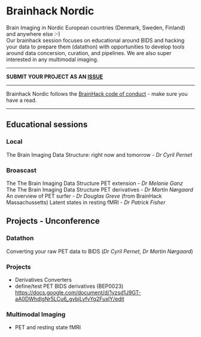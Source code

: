 # Brainhack Nordic

Brain Imaging in Nordic European countries (Denmark, Sweden, Finland) and anywhere else :-)  
Our brainhack session focuses on educational around BIDS and hacking your data to prepare them (datathon) with opportunities to develop tools around data concersion, curation, and pipelines. We are also super interested in any multimodal imaging.

----------------------------------------------------------------------------------------------------
   **SUBMIT YOUR PROJECT AS AN [ISSUE](https://github.com/openneuropet/outreach/issues/new/choose)**

----------------------------------------------------------------------------------------------------    
Brainhack Nordic follows the [BrainHack code of conduct](https://github.com/openneuropet/outreach/blob/main/Brainhack-Nordic2021/code_of_conduct.md) - make sure you have a read.  

----------------------------------------------------------------------------------------------------  

## Educational sessions

### Local

The Brain Imaging Data Structure: right now and tomorrow - _Dr Cyril Pernet_  

### Broascast

The The Brain Imaging Data Structure PET extension - _Dr Melanie Ganz_   
The The Brain Imaging Data Structure PET derivatives - _Dr Martin Nørgaard_   
An overview of PET surfer - _Dr Douglas Greve_ (from BrainHack Massachussetts)
Latent states in resting fMRI - _Dr Patrick Fisher_

## Projects - Unconference

### Datathon

Converting your raw PET data to BIDS (_Dr Cyril Pernet, Dr Martin Nørgaard_)  

### Projects

- Derivatives Converters
- define/test PET BIDS derivatives (BEP0023) https://docs.google.com/document/d/1yzsd1J9GT-aA0DWhdlgNr5LCu6_gvbjLyfvYq2FuxlY/edit 

### Multimodal Imaging

- PET and resting state fMRI




    
